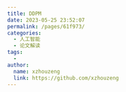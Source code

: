 ```yaml
---
title: DDPM
date: 2023-05-25 23:52:07
permalink: /pages/61f973/
categories:
  - 人工智能
  - 论文解读
tags:
  - 
author: 
  name: xzhouzeng
  link: https://github.com/xzhouzeng
---
```

